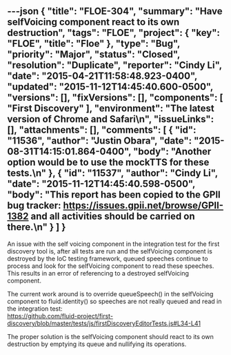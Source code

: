---json
{
  "title": "FLOE-304",
  "summary": "Have selfVoicing component react to its own destruction",
  "tags": "FLOE",
  "project": {
    "key": "FLOE",
    "title": "Floe"
  },
  "type": "Bug",
  "priority": "Major",
  "status": "Closed",
  "resolution": "Duplicate",
  "reporter": "Cindy Li",
  "date": "2015-04-21T11:58:48.923-0400",
  "updated": "2015-11-12T14:45:40.600-0500",
  "versions": [],
  "fixVersions": [],
  "components": [
    "First Discovery"
  ],
  "environment": "The latest version of Chrome and Safari\n",
  "issueLinks": [],
  "attachments": [],
  "comments": [
    {
      "id": "11536",
      "author": "Justin Obara",
      "date": "2015-08-31T14:15:01.864-0400",
      "body": "Another option would be to use the mockTTS for these tests.\n"
    },
    {
      "id": "11537",
      "author": "Cindy Li",
      "date": "2015-11-12T14:45:40.598-0500",
      "body": "This report has been copied to the GPII bug tracker: <https://issues.gpii.net/browse/GPII-1382> and all activities should be carried on there.\n"
    }
  ]
}
---
An issue with the self voicing component in the integration test for the first discovery tool is, after all tests are run and the selfVoicing component is destroyed by the IoC testing framework, queued speeches continue to process and look for the selfVoicing component to read these speeches. This results in an error of referencing to a destroyed selfVoicing component.

The current work around is to override queueSpeech() in the selfVoicing component to fluid.identity() so speeches are not really queued and read in the integration test:\
<https://github.com/fluid-project/first-discovery/blob/master/tests/js/firstDiscoveryEditorTests.js#L34-L41>

The proper solution is the selfVoicing component should react to its own destruction by emptying its queue and nullifying its operations.

        